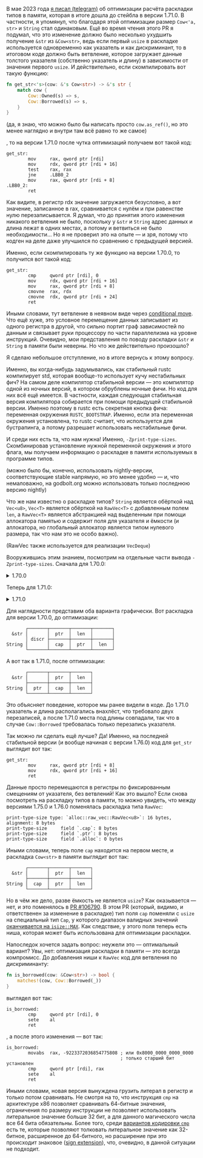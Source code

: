 В мае 2023 года [я писал (telegram)](https://t.me/dereference_pointer_there/5373) об оптимизации расчёта раскладки типов в памяти, которая в итоге дошла до стейбла в версии 1.71.0. В частности, я упомянул, что благодаря этой оптимизации размер `Cow<'a, str>` и `String` стал одинаковым. Ещё во время чтения этого PR я подумал, что это изменение должно было несколько ухудшить получение `&str` из `&Cow<str>`, ведь если первый `usize` в раскладке используется одновременно как указатель и как дискриминант, то в итоговом коде должно быть ветвление, которое загружает данные толстого указателя (собственно указатель и длину) в зависимости от значения первого `usize`. И действительно, если скомпилировать вот такую функцию:

```rust
fn get_str<'s>(cow: &'s Cow<str>) -> &'s str {
    match cow {
        Cow::Owned(s) => s,
        Cow::Borrowed(s) => s,
    }
}
```

(да, я знаю, что можно было бы написать просто `cow.as_ref()`, но это менее наглядно и внутри там всё равно то же самое)

, то на версии 1.71.0 после чутка оптимизаций получаем вот такой код:

```
get_str:
        mov     rax, qword ptr [rdi]
        mov     rdx, qword ptr [rdi + 16]
        test    rax, rax
        jne     .LBB0_2
        mov     rax, qword ptr [rdi + 8]
.LBB0_2:
        ret
```

Как видите, в регистр rdx значение загружается безусловно, а вот значение, записанное в rax, сравнивается с нулём и при равенстве нулю перезаписывается. Я думал, что до принятия этого изменения никакого ветвления не было, поскольку у `&str` и `String` адрес данных и длина лежат в одних местах, а потому и ветвиться не было необходимости... Но я не проверил это на опыте — и зря, потому что кодген на деле даже улучшился по сравнению с предыдущей версией.

Именно, если скомпилировать ту же функцию на версии 1.70.0, то получится вот такой код:

```
get_str:
        cmp     qword ptr [rdi], 0
        mov     rdx, qword ptr [rdi + 16]
        mov     rax, qword ptr [rdi + 8]
        cmovne  rax, rdx
        cmovne  rdx, qword ptr [rdi + 24]
        ret
```

Иными словами, тут ветвление в неявном виде через [conditional move](https://www.felixcloutier.com/x86/cmovcc). Что ещё хуже, это условное перемещение данных записывает из одного регистра в другой, что сильно портит граф зависимостей по данным и связывает руки процессору по части параллелизма на уровне инструкций. Очевидно, мои представления по поводу раскладки `&str` и `String` в памяти были неверны. Но что же действительно произошло?

Я сделаю небольшое отступление, но в итоге вернусь к этому вопросу.

Именно, вы когда-нибудь задумывались, как стабильный rustc компилирует std, которая вообще-то использует кучу нестабильных фич? На самом деле компилятор стабильной версии — это компилятор одной из ночных версий, в котором обрублены ночные фичи. Но код для них всё ещё имеется. В частности, каждая следующая стабильная версия компилятора собирается при помощи предыдущей стабильной версии. Именно поэтому в rustc есть секретная кнопка фича: переменная окружения `RUSTC_BOOTSTRAP`. Именно, если эта переменная окружения установлена, то rustc считает, что используется для бустрапинга, а потому разрешает использовать нестабильные фичи.

И среди них есть та, что нам нужна! Именно, `-Zprint-type-sizes`. Скомбинировав установление нужной переменной окружения и этого флага, мы получаем информацию о раскладке в памяти используемых в программе типов.

(можно было бы, конечно, использовать nightly-версии, соответствующие stable напрямую, но это менее удобно — и, что немаловажно, на godbolt.org можно использовать только последнюю версию nightly)

Что же нам известно о раскладке типов? `String` является обёрткой над `Vec<u8>`, `Vec<T>` является обёрткой на `RawVec<T>` с добавленным полем `len`, а `RawVec<T>` является абстракцией над выделенным при помощи аллокатора памятью и содержит поля для указателя и ёмкости (и аллокатора, но глобальный аллокатор является типом нулевого размера, так что нам это не особо важно).

(RawVec также используется для реализации `VecDeque`)

Вооружившись этим знанием, посмотрим на отдельные части вывода `-Zprint-type-sizes`. Сначала для 1.70.0:

<details>
<summary>1.70.0</summary>

```
print-type-size type: `std::borrow::Cow<'_, str>`: 32 bytes, alignment: 8 bytes
print-type-size     discriminant: 8 bytes
print-type-size     variant `Owned`: 24 bytes
print-type-size         field `.0`: 24 bytes
print-type-size     variant `Borrowed`: 16 bytes
print-type-size         field `.0`: 16 bytes
print-type-size type: `std::string::String`: 24 bytes, alignment: 8 bytes
print-type-size     field `.vec`: 24 bytes
print-type-size type: `std::vec::Vec<u8>`: 24 bytes, alignment: 8 bytes
print-type-size     field `.buf`: 16 bytes
print-type-size     field `.len`: 8 bytes
print-type-size type: `alloc::raw_vec::RawVec<u8>`: 16 bytes, alignment: 8 bytes
print-type-size     field `.alloc`: 0 bytes
print-type-size     field `.cap`: 8 bytes
print-type-size     field `.ptr`: 8 bytes
```

</details>

Теперь для 1.71.0:

<details>
<summary>1.71.0</summary>

```
print-type-size type: `std::borrow::Cow<'_, str>`: 24 bytes, alignment: 8 bytes
print-type-size     variant `Borrowed`: 24 bytes
print-type-size         padding: 8 bytes
print-type-size         field `.0`: 16 bytes, alignment: 8 bytes
print-type-size     variant `Owned`: 24 bytes
print-type-size         field `.0`: 24 bytes
print-type-size type: `std::string::String`: 24 bytes, alignment: 8 bytes
print-type-size     field `.vec`: 24 bytes
print-type-size type: `std::vec::Vec<u8>`: 24 bytes, alignment: 8 bytes
print-type-size     field `.buf`: 16 bytes
print-type-size     field `.len`: 8 bytes
print-type-size type: `alloc::raw_vec::RawVec<u8>`: 16 bytes, alignment: 8 bytes
print-type-size     field `.alloc`: 0 bytes
print-type-size     field `.ptr`: 8 bytes
print-type-size     field `.cap`: 8 bytes
```

</details>

Для наглядности представим оба варианта графически. Вот раскладка для версии 1.70.0, до оптимизации:

```
       ┌───────┬───────┬───────┬───────┐
  &str │       │  ptr  │  len  │       │
       │ discr ├───────┼───────┼───────┤
String │       │  cap  │  ptr  │  len  │
       └───────┴───────┴───────┴───────┘
```

А вот так в 1.71.0, после оптимизации:

```
       ┌───────┬───────┬───────┐
  &str │       │  ptr  │  len  │
       ├───────┼───────┼───────┤
String │  ptr  │  cap  │  len  │
       └───────┴───────┴───────┘
```

Это объясняет поведение, которое мы ранее видели в коде. До 1.71.0 указатель и длина располагались внахлёст, что требовало двух перезаписей, а после 1.71.0 места под длины совпадали, так что в случае `Cow::Borrowed` требовалась только перезапись указателя.

Так можно ли сделать ещё лучше? Да! Именно, на последней стабильной версии (и вообще начиная с версии 1.76.0) код для `get_str` выглядит вот так:

```
get_str:
        mov     rax, qword ptr [rdi + 8]
        mov     rdx, qword ptr [rdi + 16]
        ret
```

Данные просто перемещаются в регистры по фиксированным смещениям от указателя, без ветвлений! Как это вышло? Если снова посмотреть на раскладку типов в памяти, то можно увидеть, что между версиями 1.75.0 и 1.76.0 поменялась раскладка типа `RawVec`:

```
print-type-size type: `alloc::raw_vec::RawVec<u8>`: 16 bytes, alignment: 8 bytes
print-type-size     field `.cap`: 8 bytes
print-type-size     field `.ptr`: 8 bytes
print-type-size     field `.alloc`: 0 bytes
```

Иными словами, теперь поле `cap` находится на первом месте, и раскладка `Cow<str>` в памяти выглядит вот так:

```
       ┌───────┬───────┬───────┐
  &str │       │  ptr  │  len  │
       ├───────┼───────┼───────┤
String │  cap  │  ptr  │  len  │
       └───────┴───────┴───────┘
```

Но в чём же дело, разве ёмкость не является `usize`? Как оказывается — нет, и это поменялось в [PR #106790](https://github.com/rust-lang/rust/pull/106790). В этом PR (который, видимо, и ответственен за изменение в раскладке) тип поля `cap` поменяли с `usize` на специальный тип `Cap`, у которого диапазон валидных значений [оканчивается на `isize::MAX`](https://github.com/rust-lang/rust/pull/106790/files#diff-e2a4f36a3e53f497d9b6257c46f39ddcc9bad9285ef3e740959b67436ea22086R32). Как следствие, у этого поля теперь есть ниша, которая может быть использована для оптимизации раскладки.

Напоследок хочется задать вопрос: неужели это — оптимальный вариант? Увы, нет: оптимизация раскладки в памяти — это всегда компромисс. До добавления ниши к `RawVec` код для ветвления по дискриминанту:

```rust
fn is_borrowed(cow: &Cow<str>) -> bool {
    matches!(cow, Cow::Borrowed(_))
}
```

выглядел вот так:

```
is_borrowed:
        cmp     qword ptr [rdi], 0
        sete    al
        ret
```

, а после этого изменения — вот так:

```
is_borrowed:
        movabs  rax, -9223372036854775808 ; или 0x8000_0000_0000_0000
                                          ; только старший бит установлен
        cmp     qword ptr [rdi], rax
        sete    al
        ret
```

Иными словами, новая версия вынуждена грузить литерал в регистр и только потом сравнивать. Не смотря на то, что инструкция `cmp` на архитектуре x86 позволяет сравнивать 64-битные значения, ограничения по размеру инструкции не позволяет использовать литеральное значение больше 32 бит, а для данного магического числа все 64 бита обязательны. Более того, среди [вариантов кодировки `cmp`](https://www.felixcloutier.com/x86/cmp) есть те, которые позволяют толковать литеральное значение как 32-битное, расширенное до 64-битного, но расширение при это происходит знаковое ([sign extension](https://en.wikipedia.org/wiki/Sign_extension)), что, очевидно, в данной ситуации не подходит.
